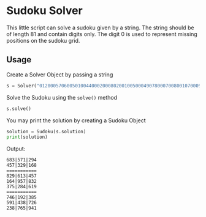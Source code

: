 # Sudoku Solver

This little script can solve a sudoku given by a string. The string should be of
length 81 and contain digits only. The digit 0 is used to represent missing
positions on the sudoku grid.

## Usage
Create a Solver Object by passing a string
```python
s = Solver("012000570600501004400020008020010050004907800070080010700090005500408006038000940")
```
Solve the Sudoku using the `solve()` method
```python
s.solve()
```
You may print the solution by creating a Sudoku Object
```python
solution = Sudoku(s.solution)
print(solution)
```
Output:
```
683|571|294
457|329|168
===========
829|613|457
164|957|832
375|284|619
===========
746|192|385
591|438|726
238|765|941
```
